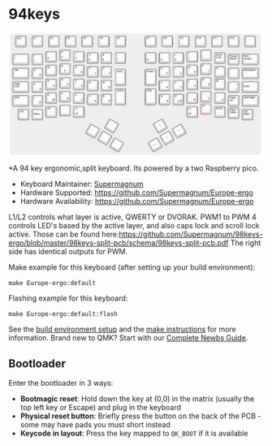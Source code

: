 # 94keys

![94keys](https://github.com/Supermagnum/98keys-ergo/blob/master/layout.png)

*A 94 key ergonomic,split keyboard. Its powered by a two Raspberry pico.


* Keyboard Maintainer: [Supermagnum](https://github.com/Supermagnum)
* Hardware Supported: https://github.com/Supermagnum/Europe-ergo
* Hardware Availability: https://github.com/Supermagnum/Europe-ergo

L1/L2 controls what layer is active, QWERTY or DVORAK.
PWM1 to PWM 4 controls LED's based by the active layer, and also caps lock and scroll lock active. Those can be found here:https://github.com/Supermagnum/98keys-ergo/blob/master/98keys-split-pcb/schema/98keys-split-pcb.pdf The right side has identical outputs for PWM.

Make example for this keyboard (after setting up your build environment):

    make Europe-ergo:default

Flashing example for this keyboard:

    make Europe-ergo:default:flash

See the [build environment setup](https://docs.qmk.fm/#/getting_started_build_tools) and the [make instructions](https://docs.qmk.fm/#/getting_started_make_guide) for more information. Brand new to QMK? Start with our [Complete Newbs Guide](https://docs.qmk.fm/#/newbs).

## Bootloader

Enter the bootloader in 3 ways:

* **Bootmagic reset**: Hold down the key at (0,0) in the matrix (usually the top left key or Escape) and plug in the keyboard
* **Physical reset button**: Briefly press the button on the back of the PCB - some may have pads you must short instead
* **Keycode in layout**: Press the key mapped to `QK_BOOT` if it is available
